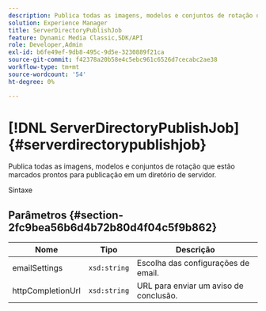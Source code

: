 ```yaml
---
description: Publica todas as imagens, modelos e conjuntos de rotação que estão marcados prontos para publicação em um diretório de servidor.
solution: Experience Manager
title: ServerDirectoryPublishJob
feature: Dynamic Media Classic,SDK/API
role: Developer,Admin
exl-id: b6fe49ef-9db8-495c-9d5e-3230889f21ca
source-git-commit: f42378a20b58e4c5ebc961c6526d7cecabc2ae38
workflow-type: tm+mt
source-wordcount: '54'
ht-degree: 0%

---
```


# [!DNL ServerDirectoryPublishJob]{#serverdirectorypublishjob}

Publica todas as imagens, modelos e conjuntos de rotação que estão marcados prontos para publicação em um diretório de servidor.

Sintaxe

## Parâmetros {#section-2fc9bea56b6d4b72b80d4f04c5f9b862}

| Nome | Tipo | Descrição |
|---|---|---|
| emailSettings | `xsd:string` | Escolha das configurações de email. |
| httpCompletionUrl | `xsd:string` | URL para enviar um aviso de conclusão. |

